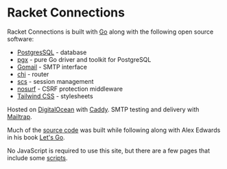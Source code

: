 # Racket Connections

<p>
    Racket Connections is built with <a href="https://go.dev/">Go</a> along with the following open source software:
</p>
<ul class="list-disc ml-8 mb-4">
    <li><a href="https://www.postgresql.org/">PostgresSQL</a> - database</li>
    <li><a href="https://github.com/jackc/pgx">pgx</a> - pure Go driver and toolkit for PostgreSQL</li>
    <li><a href="https://github.com/go-gomail/gomail">Gomail</a> - SMTP interface</li>
    <li><a href="https://github.com/go-chi/chi">chi</a> - router</li>
    <li><a href="https://github.com/alexedwards/scs">scs</a> - session management</li>
    <li><a href="https://github.com/justinas/nosurf">nosurf</a> - CSRF protection middleware</li>
    <li><a href="https://tailwindcss.com/">Tailwind CSS</a> - stylesheets</li>
</ul>
<p>
    Hosted on <a href="https://www.digitalocean.com/">DigitalOcean</a> with <a href="https://github.com/caddyserver/caddy">Caddy</a>. SMTP testing and delivery with <a href="https://mailtrap.io/">Mailtrap</a>.
</p>
<p>
    Much of the <a href="https://github.com/micahco/racket-connections">source code</a> was built while following along with Alex Edwards in his book <a href="https://lets-go.alexedwards.net/">Let's Go</a>.
</p>
<p>
    No JavaScript is required to use this site, but there are a few pages that include some <a href="https://github.com/micahco/racket-connections/tree/main/ui/static/scripts">scripts</a>.
</p>
